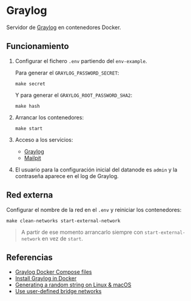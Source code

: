# Graylog

Servidor de [Graylog](https://www.graylog.org) en contenedores Docker.

## Funcionamiento

1. Configurar el fichero `.env` partiendo del `env-example`.

   Para generar el `GRAYLOG_PASSWORD_SECRET`:

   ```shell
   make secret
   ```

   Y para generar el `GRAYLOG_ROOT_PASSWORD_SHA2`:

   ```shell
   make hash
   ```

2. Arrancar los contenedores:

    ```shell
    make start
    ```

3. Acceso a los servicios:

    - [Graylog](http://localhost:9000)
    - [Mailpit](http://localhost:8025)

4. El usuario para la configuración inicial del datanode es `admin` y la contraseña aparece en el log de Graylog.

## Red externa

Configurar el nombre de la red en el `.env` y reiniciar los contenedores:

```shell
make clean-networks start-external-network
```

> A partir de ese momento arrancarlo siempre con `start-external-network` en vez de `start`.

## Referencias

- [Graylog Docker Compose files](https://github.com/Graylog2/docker-compose)
- [Install Graylog in Docker](https://go2docs.graylog.org/current/downloading_and_installing_graylog/docker_installation.htm)
- [Generating a random string on Linux & macOS](https://www.markusdosch.com/2022/05/generating-a-random-string-on-linux-macos/)
- [Use user-defined bridge networks](https://docs.docker.com/network/network-tutorial-standalone/#use-user-defined-bridge-networks)
